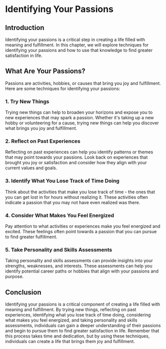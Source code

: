 Identifying Your Passions
===========================================================================

Introduction
------------

Identifying your passions is a critical step in creating a life filled with meaning and fulfillment. In this chapter, we will explore techniques for identifying your passions and how to use that knowledge to find greater satisfaction in life.

What Are Your Passions?
-----------------------

Passions are activities, hobbies, or causes that bring you joy and fulfillment. Here are some techniques for identifying your passions:

### 1. Try New Things

Trying new things can help to broaden your horizons and expose you to new experiences that may spark a passion. Whether it's taking up a new hobby or volunteering for a cause, trying new things can help you discover what brings you joy and fulfillment.

### 2. Reflect on Past Experiences

Reflecting on past experiences can help you identify patterns or themes that may point towards your passions. Look back on experiences that brought you joy or satisfaction and consider how they align with your current values and goals.

### 3. Identify What You Lose Track of Time Doing

Think about the activities that make you lose track of time - the ones that you can get lost in for hours without realizing it. These activities often indicate a passion that you may not have even realized was there.

### 4. Consider What Makes You Feel Energized

Pay attention to what activities or experiences make you feel energized and excited. These feelings often point towards a passion that you can pursue to find greater fulfillment.

### 5. Take Personality and Skills Assessments

Taking personality and skills assessments can provide insights into your strengths, weaknesses, and interests. These assessments can help you identify potential career paths or hobbies that align with your passions and purpose.

Conclusion
----------

Identifying your passions is a critical component of creating a life filled with meaning and fulfillment. By trying new things, reflecting on past experiences, identifying what you lose track of time doing, considering what makes you feel energized, and taking personality and skills assessments, individuals can gain a deeper understanding of their passions and begin to pursue them to find greater satisfaction in life. Remember that this process takes time and dedication, but by using these techniques, individuals can create a life that brings them joy and fulfillment.
